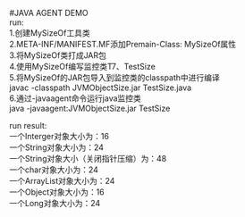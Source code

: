 #JAVA AGENT DEMO  
run:    
1.创建MySizeOf工具类  
2.META-INF/MANIFEST.MF添加Premain-Class: MySizeOf属性  
3.将MySizeOf类打成JAR包  
4.使用MySizeOf编写监控类T7、TestSize  
5.将MySizeOf的JAR包导入到监控类的classpath中进行编译  
    javac -classpath JVMObjectSize.jar TestSize.java  
6.通过-javaagent命令运行java监控类  
    java -javaagent:JVMObjectSize.jar TestSize  


run result:  
一个Interger对象大小为：16  
一个String对象大小为：24  
一个String对象大小（关闭指针压缩）为：48  
一个char对象大小为：24  
一个ArrayList对象大小为：24  
一个Object对象大小为：16  
一个Long对象大小为：24  